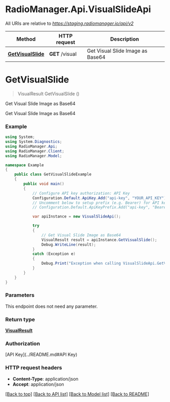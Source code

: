 # RadioManager.Api.VisualSlideApi

All URIs are relative to *https://staging.radiomanager.io/api/v2*

Method | HTTP request | Description
------------- | ------------- | -------------
[**GetVisualSlide**](VisualSlideApi.md#getvisualslide) | **GET** /visual | Get Visual Slide Image as Base64


<a name="getvisualslide"></a>
# **GetVisualSlide**
> VisualResult GetVisualSlide ()

Get Visual Slide Image as Base64

Get Visual Slide Image as Base64

### Example
```csharp
using System;
using System.Diagnostics;
using RadioManager.Api;
using RadioManager.Client;
using RadioManager.Model;

namespace Example
{
    public class GetVisualSlideExample
    {
        public void main()
        {
            // Configure API key authorization: API Key
            Configuration.Default.ApiKey.Add("api-key", "YOUR_API_KEY");
            // Uncomment below to setup prefix (e.g. Bearer) for API key, if needed
            // Configuration.Default.ApiKeyPrefix.Add("api-key", "Bearer");

            var apiInstance = new VisualSlideApi();

            try
            {
                // Get Visual Slide Image as Base64
                VisualResult result = apiInstance.GetVisualSlide();
                Debug.WriteLine(result);
            }
            catch (Exception e)
            {
                Debug.Print("Exception when calling VisualSlideApi.GetVisualSlide: " + e.Message );
            }
        }
    }
}
```

### Parameters
This endpoint does not need any parameter.

### Return type

[**VisualResult**](VisualResult.md)

### Authorization

[API Key](../README.md#API Key)

### HTTP request headers

 - **Content-Type**: application/json
 - **Accept**: application/json

[[Back to top]](#) [[Back to API list]](../README.md#documentation-for-api-endpoints) [[Back to Model list]](../README.md#documentation-for-models) [[Back to README]](../README.md)

